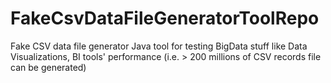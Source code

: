 # FakeCsvDataFileGeneratorToolRepo
Fake CSV data file generator Java tool for testing BigData stuff like Data Visualizations, BI tools' performance (i.e. > 200 millions of CSV records file can be generated)
